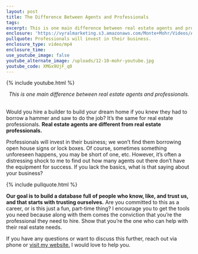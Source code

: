 ```yaml
---
layout: post
title: The Difference Between Agents and Professionals
tags:
excerpt: This is one main difference between real estate agents and professionals.
enclosure: 'https://vyralmarketing.s3.amazonaws.com/Monte+Mohr/Videos/Agents+vs+Pros.mp4'
pullquote: Professionals will invest in their business.
enclosure_type: video/mp4
enclosure_time:
use_youtube_image: false
youtube_alternate_image: /uploads/12-10-mohr-youtube.jpg
youtube_code: XMGx9UjF_q0
---
```


{% include youtube.html %}

<center><em>This is one main difference between real estate agents and professionals.</em></center>
&nbsp;


Would you hire a builder to build your dream home if you knew they had to borrow a hammer and saw to do the job? It’s the same for real estate professionals. **Real estate agents are different from real estate professionals.&nbsp;**

Professionals will invest in their business; we won’t find them borrowing open house signs or lock boxes. Of course, sometimes something unforeseen happens, you may be short of one, etc. However, it’s often a distressing shock to me to find out how many agents out there don’t have the equipment for success. If you lack the basics, what is that saying about your business?&nbsp;

{% include pullquote.html %}

**Our goal is to build a database full of people who know, like, and trust us, and that starts with trusting ourselves.** Are you committed to this as a career, or is this just a fun, part-time thing? I encourage you to get the tools you need because along with them comes the conviction that you’re the professional they need to hire. Show that you’re the one who can help with their real estate needs.

If you have any questions or want to discuss this further, reach out via phone or [visit my website.](https://nashvillerealestatemastermind.com/) I would love to help you.
